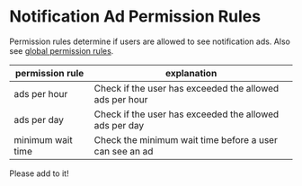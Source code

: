 # Notification Ad Permission Rules

Permission rules determine if users are allowed to see notification ads. Also see [global permission rules](../README.md).

| permission rule | explanation |
|---|---|
| ads per hour  | Check if the user has exceeded the allowed ads per hour |
| ads per day  | Check if the user has exceeded the allowed ads per day |
| minimum wait time  | Check the minimum wait time before a user can see an ad  |

Please add to it!
